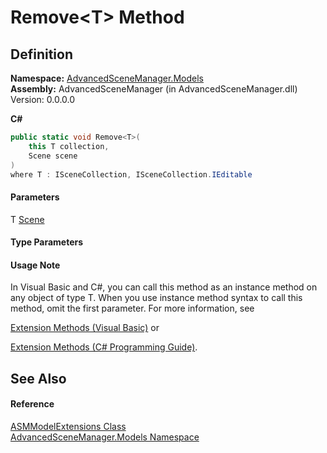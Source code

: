 # Remove\<T> Method

## Definition

**Namespace:** [AdvancedSceneManager.Models](N_AdvancedSceneManager_Models.md)\
**Assembly:** AdvancedSceneManager (in AdvancedSceneManager.dll) Version: 0.0.0.0

**C#**

```c#
public static void Remove<T>(
	this T collection,
	Scene scene
)
where T : ISceneCollection, ISceneCollection.IEditable

```

#### Parameters

&#x20; T   [Scene](T_AdvancedSceneManager_Models_Scene.md)&#x20;

#### Type Parameters

#### Usage Note

In Visual Basic and C#, you can call this method as an instance method on any object of type T. When you use instance method syntax to call this method, omit the first parameter. For more information, see

[Extension Methods (Visual Basic)](https://docs.microsoft.com/dotnet/visual-basic/programming-guide/language-features/procedures/extension-methods) or

[Extension Methods (C# Programming Guide)](https://docs.microsoft.com/dotnet/csharp/programming-guide/classes-and-structs/extension-methods).

## See Also

#### Reference

[ASMModelExtensions Class](T_AdvancedSceneManager_Models_ASMModelExtensions.md)\
[AdvancedSceneManager.Models Namespace](N_AdvancedSceneManager_Models.md)

